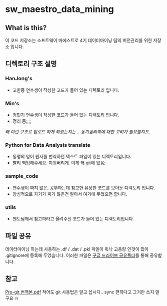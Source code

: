 sw_maestro_data_mining
======================
## What is this?

이 코드 저장소는 소프트웨어 마에스트로 4기 데이터마이닝 팀의 버전관리를 위한 저장소 입니다.  

## 디렉토리 구조 설명

### HanJong's
- 고한종 연수생이 작성한 코드가 들어 있는 디렉토리 입니다.

### Min's
- 정민기 연수생이 작성한 코드가 들어 있는 디렉토리 입니다.
- 정리 좀;;;;

_왜 이런 구조로 업로드 하게 되었는지는 .. 동기심리학에 대한 고려가 필요할지도._

### Python for Data Analysis translate
- 동명의 영어 원서를 번역하던 텍스트 파일이 있는 디렉토리입니다.
- 빨리 백업해주세요. 지워버리게. 이게 왜 git에 있음;

### sample_code
- 연수생이 짜지 않은, 공부하는데 참고한 유용한 코드를 모아둔 디렉토리 입니다.
- 양심적으로 자기가 짜기 않은건 알아서 여기에 두었으면 합니다.

### utils
- 멘토님께서 참고하라고 올려주신 코드가 들어 있는 디렉토리입니다.

## 파일 공유
데이터마이닝 하는데 사용하는 .df / .dat / .pkl 파일이 워낙 고용량 인것이 많아 .gitignore에 등록해 두었습니다.
이러한 파일은 [구글 드라이브 공유폴더](https://drive.google.com/folderview?id=0BzcmrZdZCDgHVHhnMnNmUXRUbVE&usp=sharing)를 통해 공유합니다.

## 참고
[Pro-git 번역본.pdf](http://dogfeet.github.io/progit/progit.ko.pdf)
적어도 git 사용법은 알고 씁시다.. sync 편하다고 그거만 쓰지 말구요 ㅠ

